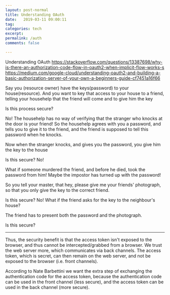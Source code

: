 ```yaml
---
layout: post-normal
title: Understanding OAuth
date:   2019-03-11 09:00:11
tag: 
categories: tech
excerpt: 
permalink: /auth
comments: false

---
```



Understanding OAuth
https://stackoverflow.com/questions/13387698/why-is-there-an-authorization-code-flow-in-oauth2-when-implicit-flow-works-s
https://medium.com/google-cloud/understanding-oauth2-and-building-a-basic-authorization-server-of-your-own-a-beginners-guide-cf7451a16f66

Say you (resource owner) have the keys(password) to your house(resource). And you want to key that access to your house to a friend, telling your househelp that the friend will come and to give him the key


Is this process secure?

No! The househelp has no way of verifying that the stranger who knocks at the door is your friend! So the househelp agrees with you a password, and tells you to give it to the friend, and the friend is supposed to tell this password when he knocks. 

Now when the stranger knocks, and gives you the password, you give him the key to the house 

Is this secure? No!

What if someone murdered the friend, and before he died, took the password from him! Maybe the impostor has turned up with the password!

So you tell your master, that hey, please give me your friends' photograph, so that you only give the key to the correct friend. 

Is this secure? No! What if the friend asks for the key to the neighbour's house?

The friend has to present both the password and the photograph.

Is this secure?

-----
Thus, the security benefit is that the access token isn't exposed to the browser, and thus cannot be intercepted/grabbed from a browser. We trust the web server more, which communicates via back channels. The access token, which is secret, can then remain on the web server, and not be exposed to the browser (i.e. front channels).


According to Nate Barbettini we want the extra step of exchanging the authentication code for the access token, because the authentication code can be used in the front channel (less secure), and the access token can be used in the back channel (more secure).



